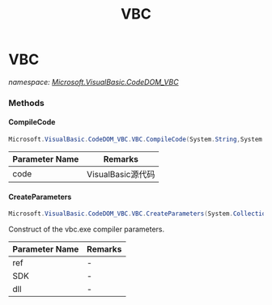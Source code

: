 ﻿---
title: VBC
---

# VBC
_namespace: [Microsoft.VisualBasic.CodeDOM_VBC](N-Microsoft.VisualBasic.CodeDOM_VBC.html)_





### Methods

#### CompileCode
```csharp
Microsoft.VisualBasic.CodeDOM_VBC.VBC.CompileCode(System.String,System.CodeDom.Compiler.CompilerParameters,System.String@)
```


|Parameter Name|Remarks|
|--------------|-------|
|code|VisualBasic源代码|


#### CreateParameters
```csharp
Microsoft.VisualBasic.CodeDOM_VBC.VBC.CreateParameters(System.Collections.Generic.IEnumerable{System.String},System.String,System.Boolean)
```
Construct of the vbc.exe compiler parameters.

|Parameter Name|Remarks|
|--------------|-------|
|ref|-|
|SDK|-|
|dll|-|



